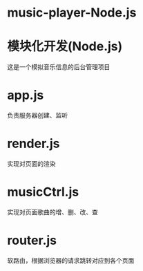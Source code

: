 # music-player-Node.js
# 模块化开发(Node.js)
这是一个模拟音乐信息的后台管理项目
# app.js
负责服务器创建、监听
# render.js
实现对页面的渲染
# musicCtrl.js
实现对页面歌曲的增、删、改、查
# router.js
软路由，根据浏览器的请求跳转对应到各个页面
